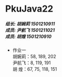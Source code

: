 # PkuJava22
##### 组长: 胡婉莉 1501210911</br>成员: 尹航飞 1501211021</br>成员: 胡煌 1501210910

* 作业一</br>
  胡婉莉：58, 189, 202</br>
  尹航飞：8, 119, 191</br>
  胡  煌：67, 75, 118, 151</br>
